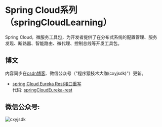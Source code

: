 # Spring Cloud系列（springCloudLearning）
 Spring Cloud，微服务工具包，为开发者提供了在分布式系统的配置管理、服务发现、断路器、智能路由、微代理、控制总线等开发工具包。

## 博文
内容同步在[csdn博客](https://blog.csdn.net/xcbeyond)、微信公众号（"程序猿技术大咖(cxyjsdk)"）更新。

* [spring Cloud Eureka Rest接口重写](https://blog.csdn.net/xcbeyond/article/details/84669377)</br>
  代码: [springCloudEureka-rest](https://github.com/xcbeyond/springCloudLearning/tree/master/springCloudEureka-rest)

## 微信公众号:
 ![cxyjsdk](https://mmbiz.qpic.cn/mmbiz_jpg/ufwf2dN48zSKKzCjU69UKCorXIpxnCqaHyM7icAKticpWHeA51kwu2bxr1SfMV4krhL9yGMIVbHs3PVg6uGbHDdA/640?wx_fmt=jpeg&tp=webp&wxfrom=5&wx_lazy=1 "程序猿技术大咖")